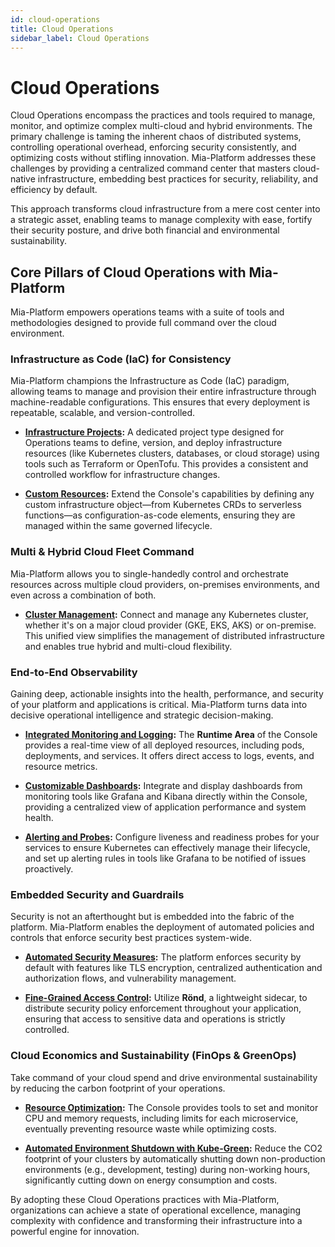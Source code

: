 ```yaml
---
id: cloud-operations
title: Cloud Operations
sidebar_label: Cloud Operations
---
```


# Cloud Operations

Cloud Operations encompass the practices and tools required to manage, monitor, and optimize complex multi-cloud and hybrid environments. The primary challenge is taming the inherent chaos of distributed systems, controlling operational overhead, enforcing security consistently, and optimizing costs without stifling innovation. Mia-Platform addresses these challenges by providing a centralized command center that masters cloud-native infrastructure, embedding best practices for security, reliability, and efficiency by default.

This approach transforms cloud infrastructure from a mere cost center into a strategic asset, enabling teams to manage complexity with ease, fortify their security posture, and drive both financial and environmental sustainability.

## Core Pillars of Cloud Operations with Mia-Platform

Mia-Platform empowers operations teams with a suite of tools and methodologies designed to provide full command over the cloud environment.

### Infrastructure as Code (IaC) for Consistency

Mia-Platform champions the Infrastructure as Code (IaC) paradigm, allowing teams to manage and provision their entire infrastructure through machine-readable configurations. This ensures that every deployment is repeatable, scalable, and version-controlled.

* [**Infrastructure Projects**](/console/project-configuration/infrastructure-project)**:** A dedicated project type designed for Operations teams to define, version, and deploy infrastructure resources (like Kubernetes clusters, databases, or cloud storage) using tools such as Terraform or OpenTofu. This provides a consistent and controlled workflow for infrastructure changes.

* [**Custom Resources**](/console/design-your-projects/custom-resources/custom-resources)**:** Extend the Console's capabilities by defining any custom infrastructure object—from Kubernetes CRDs to serverless functions—as configuration-as-code elements, ensuring they are managed within the same governed lifecycle.

### Multi & Hybrid Cloud Fleet Command

Mia-Platform allows you to single-handedly control and orchestrate resources across multiple cloud providers, on-premises environments, and even across a combination of both.

* [**Cluster Management**](/console/company-configuration/clusters-management/connect-and-manage-cluster)**:** Connect and manage any Kubernetes cluster, whether it's on a major cloud provider (GKE, EKS, AKS) or on-premise. This unified view simplifies the management of distributed infrastructure and enables true hybrid and multi-cloud flexibility.

### End-to-End Observability

Gaining deep, actionable insights into the health, performance, and security of your platform and applications is critical. Mia-Platform turns data into decisive operational intelligence and strategic decision-making.

* [**Integrated Monitoring and Logging**](/development_suite/monitoring/introduction)**:** The **Runtime Area** of the Console provides a real-time view of all deployed resources, including pods, deployments, and services. It offers direct access to logs, events, and resource metrics.

* [**Customizable Dashboards**](/development_suite/monitoring/dashboard)**:** Integrate and display dashboards from monitoring tools like Grafana and Kibana directly within the Console, providing a centralized view of application performance and system health.

* [**Alerting and Probes**](/development_suite/api-console/api-design/microservice-runtime-resources)**:** Configure liveness and readiness probes for your services to ensure Kubernetes can effectively manage their lifecycle, and set up alerting rules in tools like Grafana to be notified of issues proactively.

### Embedded Security and Guardrails

Security is not an afterthought but is embedded into the fabric of the platform. Mia-Platform enables the deployment of automated policies and controls that enforce security best practices system-wide.

* [**Automated Security Measures**](/infrastructure/paas/security-measures)**:** The platform enforces security by default with features like TLS encryption, centralized authentication and authorization flows, and vulnerability management.

* [**Fine-Grained Access Control**](/development_suite/api-console/api-design/authorization)**:** Utilize **Rönd**, a lightweight sidecar, to distribute security policy enforcement throughout your application, ensuring that access to sensitive data and operations is strictly controlled.

### Cloud Economics and Sustainability (FinOps & GreenOps)

Take command of your cloud spend and drive environmental sustainability by reducing the carbon footprint of your operations.

* [**Resource Optimization**](/console/tutorials/set-requests-limits-of-a-microservice)**:** The Console provides tools to set and monitor CPU and memory requests, including limits for each microservice, eventually preventing resource waste while optimizing costs.

* [**Automated Environment Shutdown with Kube-Green**](/infrastructure/paas/tools/kube-green)**:** Reduce the CO2 footprint of your clusters by automatically shutting down non-production environments (e.g., development, testing) during non-working hours, significantly cutting down on energy consumption and costs.

By adopting these Cloud Operations practices with Mia-Platform, organizations can achieve a state of operational excellence, managing complexity with confidence and transforming their infrastructure into a powerful engine for innovation.
